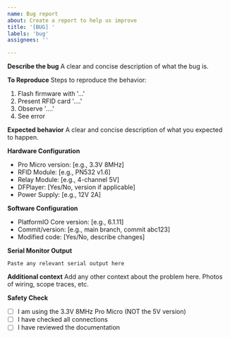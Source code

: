 ```yaml
---
name: Bug report
about: Create a report to help us improve
title: '[BUG] '
labels: 'bug'
assignees: ''

---
```


**Describe the bug**
A clear and concise description of what the bug is.

**To Reproduce**
Steps to reproduce the behavior:
1. Flash firmware with '...'
2. Present RFID card '....'
3. Observe '....'
4. See error

**Expected behavior**
A clear and concise description of what you expected to happen.

**Hardware Configuration**
- Pro Micro version: [e.g., 3.3V 8MHz]
- RFID Module: [e.g., PN532 v1.6]
- Relay Module: [e.g., 4-channel 5V]
- DFPlayer: [Yes/No, version if applicable]
- Power Supply: [e.g., 12V 2A]

**Software Configuration**
- PlatformIO Core version: [e.g., 6.1.11]
- Commit/version: [e.g., main branch, commit abc123]
- Modified code: [Yes/No, describe changes]

**Serial Monitor Output**
```
Paste any relevant serial output here
```

**Additional context**
Add any other context about the problem here. Photos of wiring, scope traces, etc.

**Safety Check**
- [ ] I am using the 3.3V 8MHz Pro Micro (NOT the 5V version)
- [ ] I have checked all connections
- [ ] I have reviewed the documentation